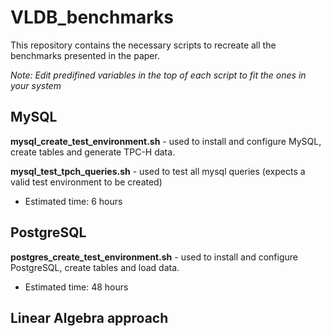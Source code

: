 # VLDB_benchmarks

This repository contains the necessary scripts to recreate all the benchmarks presented in the paper.

_Note: Edit predifined variables in the top of each script to fit the ones in your system_

## MySQL

 **mysql_create_test_environment.sh** - used to install and configure MySQL, create tables and generate TPC-H data.

 **mysql_test_tpch_queries.sh** - used to test all mysql queries (expects a valid test environment to be created)
 + Estimated time: 6 hours

## PostgreSQL

 **postgres_create_test_environment.sh** - used to install and configure PostgreSQL, create tables and load data.
 + Estimated time: 48 hours

## Linear Algebra approach
